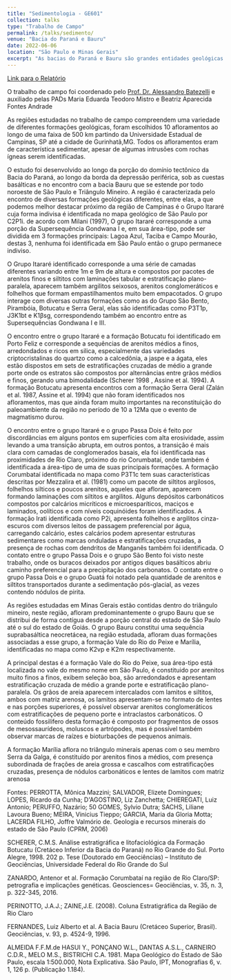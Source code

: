 ```yaml
---
title: "Sedimentologia - GE601"
collection: talks
type: "Trabalho de Campo"
permalink: /talks/sedimento/ 
venue: "Bacia do Paraná e Bauru"
date: 2022-06-06
location: "São Paulo e Minas Gerais"
excerpt: "As bacias do Paraná e Bauru são grandes entidades geológicas com grande relevância nas dinâmicas sedimentares e processos geológicos compreendidos na região sudeste da América do Sul. A bacia Bauru, cuja origem ocorre ao longo do Cretáceo Superior, vem ganhando importância ao longo das últimas décadas, especialmente em razão das descobertas de depósitos minerais economicamente uteis. A bacia do Paraná, localizada na região sudeste do território Brasileiro e ocupando também porções do território da Argentina, Uruguai e Paraguai, é uma bacia sedimentar de idade Ordoviciana-Cretácea, constituindo uma bacia do tipo intracratônica. Ambas estão associadas a processo intempéricos e sedimentares ocorridos no paleocontinente Gondwana, e serão, ao longo deste trabalho, analisadas por meio da análise de dados de superfície, descrição de Afloramentos, registros fotográficos e consultas bibliográficas"
---
```


[Link para o Relatório](https://reysouza.github.io/geo/sedimento.pdf)

O trabalho de campo foi coordenado pelo [Prof. Dr. Alessandro Batezelli](https://portal.ige.unicamp.br/docente/alessandro-batezelli) e auxiliado pelas PADs Maria Eduarda Teodoro Mistro e Beatriz Aparecida Fontes Andrade

  As regiões estudadas no trabalho de campo compreendem uma variedade de diferentes formações geológicas, foram escolhidos 10 afloramentos ao longo de uma faixa de 500 km partindo da Universidade Estadual de Campinas, SP até a cidade de Gurinhatã,MG. Todos os afloramentos eram de característica sedimentar, apesar de algumas intrusões com rochas ígneas serem identificadas.

  O estudo foi desenvolvido ao longo da porção do domínio tectônico da Bacia do Paraná, ao longo da borda da depressão periférica, sob as cuestas basálticas e no encontro com a bacia Bauru que se estende por todo noroeste de São Paulo e Triângulo Mineiro. A região é caracterizada pelo encontro de diversas formações geológicas diferentes, entre elas, a que podemos melhor destacar próximo da região de Campinas é o Grupo Itararé cuja forma indivisa é identificada no mapa geológico de São Paulo por C2P1i. de acordo com Milani (1997), O grupo Itararé corresponde a uma porção da Supersequência Gondwana I e, em sua área-tipo, pode ser dividida em 3 formações principais: Lagoa Azul, Taciba e Campo Mourão, destas 3, nenhuma foi identificada em São Paulo então o grupo permanece indiviso.

  O Grupo Itararé identificado corresponde a uma série de camadas diferentes variando entre 1m e 9m de altura e compostos por pacotes de arenitos finos e siltitos com laminações tabular e estratificação plano-paralela, aparecem também argilitos seixosos, arenitos conglomeráticos e folhelhos que formam empastilhamentos muito bem empacotados. O grupo interage com diversas outras formações como as do Grupo São Bento, Pirambóia, Botucatu e Serra Geral, elas são identificadas como P3T1p, J3K1bt e K1βsg, correspondendo também ao encontro entre as Supersequências Gondwana I e III.

  O encontro entre o grupo Itararé e a formação Botucatu foi identificado em Porto Feliz e corresponde a sequências de arenitos médios a finos, arredondados e ricos em silica, especialmente das variedades criptocristalinas do quartzo como a calcedônia, a jaspe e a ágata, eles estão dispostos em sets de estratificações cruzadas de médio a grande porte onde os estratos são compostos por alternâncias entre grãos médios e finos, gerando uma bimodalidade (Scherer 1998 , Assine et al. 1994). A formação Botucatu apresenta encontros com a formação Serra Geral (Zalán et al. 1987, Assine et al. 1994) que não foram identificados nos afloramentos, mas que ainda foram muito importantes na reconstituição do paleoambiente da região no período de 10 a 12Ma que o evento de magmatismo durou.

  O encontro entre o grupo Itararé e o grupo Passa Dois é feito por discordâncias em alguns pontos em superfícies com alta erosividade, assim levando a uma transição abrupta, em outros pontos, a transição é mais clara com camadas de conglomerados basais, ela foi identificada nas proximidades de Rio Claro, próximo do rio Corumbataí, onde também é identificada a área-tipo de uma de suas principais formações. A formação Corumbataí identificada no mapa como P3T1c tem suas características descritas por Mezzalira et al. (1981) como um pacote de siltitos argilosos, folhelhos silticos e poucos arenitos, aqueles que afloram, aparecem formando laminações com siltitos e argilitos. Alguns depósitos carbonáticos compostos por calcários micríticos e microesparíticos, maciços e laminados, oolíticos e com níveis coquinóides foram identificados. A formação Irati identificada como P2i, apresenta folhelhos e argilitos cinza-escuros com diversos leitos de passagem preferencial por água, carregando calcário, estes calcários podem apresentar estruturas sedimentares como marcas onduladas e estratificações cruzadas, a presença de rochas com dendritos de Manganês também foi identificada. O contato entre o grupo Passa Dois e o grupo São Bento foi visto neste trabalho, onde os buracos deixados por antigos diques basálticos abriu caminho preferencial para a precipitação dos carbonatos.
  O contato entre o grupo Passa Dois e o grupo Guatá foi notado pela quantidade de arenitos e siltitos transportados durante a sedimentação pós-glacial, as vezes contendo nódulos de pirita.

  As regiões estudadas em Minas Gerais estão contidas dentro do triângulo mineiro, neste região, afloram predominantemente o grupo Bauru que se distribui de forma contígua desde a porção central do estado de São Paulo até o sul do estado de Goiás. O grupo Bauru constitui uma sequência suprabasáltica neocretácea, na região estudada, afloram duas formações associadas a esse grupo, a formação Vale do Rio do Peixe e Marília, identificadas no mapa como K2vp e K2m respectivamente.

  A principal destas é a formação Vale do Rio do Peixe, sua área-tipo está localizada no vale do mesmo nome em São Paulo, é constituido por arenitos muito finos a finos, exibem seleção boa, são arredondados e apresentam estratificação cruzada de médio a grande porte e estratificação plano-paralela. Os grãos de areia aparecem intercalados com lamitos e siltitos, ambos com matriz arenosa, os lamitos apresentam-se no formato de lentes e nas porções superiores, é possível observar arenitos conglomeráticos com estratificações de pequeno porte e intraclastos carbonáticos. O conteúdo fossilifero desta formação é composto por fragmentos de ossos de mesossaurídeos, moluscos e artrópodes, mas é possível também observar marcas de raízes e bioturbações de pequenos animais.

  A formação Marília aflora no triângulo minerais apenas com o seu membro Serra da Galga, é constituído por arenitos finos a médios, com presença subordinada de frações de areia grossa e cascalhos com estratificações cruzadas, presença de nódulos carbonáticos e lentes de lamitos com matriz arenosa

Fontes:
PERROTTA, Mônica Mazzini; SALVADOR, Elizete Domingues; LOPES, Ricardo da
Cunha; D'AGOSTINO, Liz Zanchetta; CHIEREGATI, Luiz Antonio; PERUFFO, Nazário;
50
GOMES, Sylvio Dutra; SACHS, Liliane Lavoura Bueno; MEIRA, Vinicius Tieppo;
GARCIA, Maria da Gloria Motta; LACERDA FILHO, Joffre Valmório de. Geologia e
recursos minerais do estado de São Paulo (CPRM, 2006)


SCHERER, C.M.S. Análise estratigráfica e litofaciológica da Formação Botucatu (Cretáceo
Inferior da Bacia do Paraná) no Rio Grande do Sul. Porto Alegre, 1998. 202 p. Tese
(Doutorado em Geociências) – Instituto de Geociências, Universidade Federal do Rio Grande
do Sul

ZANARDO, Antenor et al. Formação Corumbataí na região de Rio Claro/SP: petrografia e
implicações genéticas. Geosciences= Geociências, v. 35, n. 3, p. 322-345, 2016.

PERINOTTO, J.A.J.; ZAINE,J.E. (2008). Coluna Estratigráfica da Região de Rio Claro

FERNANDES, Luiz Alberto et al. A Bacia Bauru (Cretáceo Superior, Brasil). Geociências, v.
93, p. 4524-9, 1996.

ALMEIDA F.F.M.de HASUI Y., PONÇANO W.L., DANTAS A.S.L., CARNEIRO C.D.R.,
MELO M.S., BISTRICHI C.A. 1981. Mapa Geológico do Estado de São Paulo, escala
1:500.000, Nota Explicativa. São Paulo, IPT, Monografias 6, v. 1, 126 p. (Publicação 1.184).
